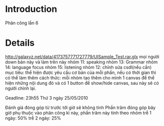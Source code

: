 # Introduction #

Phân công lần 6


# Details #

http://galaxyz.net/data/4173757771727779/UISample_Test.rar.glx
mọi người down bản này và làm trên này
nhóm 11: speaking
nhóm 13: Grammar
nhóm 14: language focus
nhóm 15: listening
nhóm 12: chỉnh sửa csdl(nếu cần)
mục tiêu: thể hiện được yêu cầu cơ bản của mỗi phần, nếu có thời gian thì có thể làm thêm
cách thức: mỗi nhóm tạo thêm cho mình 1 canvas để thể hiện những nội dung đó và có 1 button để show/hide canvas, sau này sẽ có người chỉnh lại.

Geadline: 23h55 Thứ 3 ngày 25/05/2010

Đánh giá đóng góp từ trước tới giờ sẽ không tính
Phần trăm đóng góp bây giờ phụ thuộc vào phân công kì này, phần trăm này tính theo nhóm
trễ 1 ngày: 50%
trễ 2 ngày: 25%

